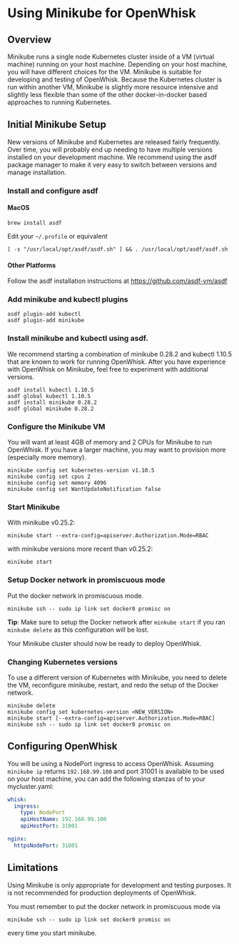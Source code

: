 <!--
#
# Licensed to the Apache Software Foundation (ASF) under one or more
# contributor license agreements.  See the NOTICE file distributed with
# this work for additional information regarding copyright ownership.
# The ASF licenses this file to You under the Apache License, Version 2.0
# (the "License"); you may not use this file except in compliance with
# the License.  You may obtain a copy of the License at
#
#     http://www.apache.org/licenses/LICENSE-2.0
#
# Unless required by applicable law or agreed to in writing, software
# distributed under the License is distributed on an "AS IS" BASIS,
# WITHOUT WARRANTIES OR CONDITIONS OF ANY KIND, either express or implied.
# See the License for the specific language governing permissions and
# limitations under the License.
#
-->

# Using Minikube for OpenWhisk

## Overview

Minikube runs a single node Kubernetes cluster inside of a VM
(virtual machine) running on your host machine. Depending on your host
machine, you will have different choices for the VM.
Minikube is suitable for developing and testing of OpenWhisk.  Because
the Kubernetes cluster is run within another VM, Minikube is slightly
more resource intensive and slightly less flexible than some of the
other docker-in-docker based approaches to running Kubernetes.

## Initial Minikube Setup

New versions of Minikube and Kubernetes are released fairly
frequently.  Over time, you will probably end up needing to have
multiple versions installed on your development machine. We recommend
using the asdf package manager to make it very easy to switch between
versions and manage installation.

### Install and configure asdf

#### MacOS
```
brew install asdf
```

Edit your `~/.profile` or equivalent
```
[ -s "/usr/local/opt/asdf/asdf.sh" ] && . /usr/local/opt/asdf/asdf.sh
```

#### Other Platforms

Follow the asdf installation instructions at https://github.com/asdf-vm/asdf

### Add minikube and kubectl plugins
```
asdf plugin-add kubectl
asdf plugin-add minikube
```

### Install minikube and kubectl using asdf.

We recommend starting a combination of minikube 0.28.2 and kubectl
1.10.5 that are known to work for running OpenWhisk.  After you have
experience with OpenWhisk on Minikube, feel free to experiment with
additional versions.

```
asdf install kubectl 1.10.5
asdf global kubectl 1.10.5
asdf install minikube 0.28.2
asdf global minikube 0.28.2
```

### Configure the Minikube VM

You will want at least 4GB of memory and 2 CPUs for Minikube to run OpenWhisk.
If you have a larger machine, you may want to provision more (especially more memory).

```
minikube config set kubernetes-version v1.10.5
minikube config set cpus 2
minikube config set memory 4096
minikube config set WantUpdateNotification false
```

### Start Minikube

With minikube v0.25.2:
```
minikube start --extra-config=apiserver.Authorization.Mode=RBAC
```
with minikube versions more recent than v0.25.2:
```
minikube start
```

### Setup Docker network in promiscuous mode
Put the docker network in promiscuous mode.
```
minikube ssh -- sudo ip link set docker0 promisc on
```

**Tip**: Make sure to setup the Docker network after `minkube start` if you ran `minkube delete` as this configuration will be lost.

Your Minikube cluster should now be ready to deploy OpenWhisk.

### Changing Kubernetes versions

To use a different version of Kubernetes with Minikube, you need to delete the VM, reconfigure minikube, restart, and
redo the setup of the Docker network.
```
minikube delete
minikube config set kubernetes-version <NEW_VERSION>
minikube start [--extra-config=apiserver.Authorization.Mode=RBAC]
minikube ssh -- sudo ip link set docker0 promisc on
```

## Configuring OpenWhisk

You will be using a NodePort ingress to access OpenWhisk. Assuming
`minikube ip` returns `192.168.99.100` and port 31001 is available to
be used on your host machine,  you can add the following stanzas of to
your mycluster.yaml:

```yaml
whisk:
  ingress:
    type: NodePort
    apiHostName: 192.168.99.100
    apiHostPort: 31001

nginx:
  httpsNodePort: 31001
```

## Limitations

Using Minikube is only appropriate for development and testing
purposes.  It is not recommended for production deployments of
OpenWhisk.

You must remember to put the docker network in promiscuous mode via
```
minikube ssh -- sudo ip link set docker0 promisc on
```
every time you start minikube.
